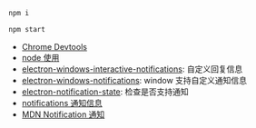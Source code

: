 ```bash
npm i 

npm start
```

- [Chrome Devtools](https://developer.chrome.com/docs/extensions/mv3/devtools/)
- [node 使用](https://www.yuque.com/jiandanaiyici/electron/cq9u3z#m1S9B)
- [electron-windows-interactive-notifications](https://github.com/felixrieseberg/electron-windows-interactive-notifications): 自定义回复信息
- [electron-windows-notifications](https://github.com/felixrieseberg/electron-windows-notifications): window  支持自定义通知信息
- [electron-notification-state](https://github.com/felixrieseberg/electron-notification-state): 检查是否支持通知
- [notifications 通知信息](https://www.electronjs.org/zh/docs/latest/tutorial/notifications)
- [MDN Notification 通知](https://developer.mozilla.org/zh-CN/docs/Web/API/notification)
